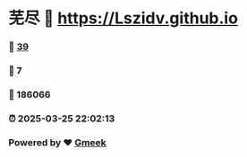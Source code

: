# 芜尽 :link: https://Lszidv.github.io 
### :page_facing_up: [39](https://Lszidv.github.io/tag.html) 
### :speech_balloon: 7 
### :hibiscus: 186066 
### :alarm_clock: 2025-03-25 22:02:13 
### Powered by :heart: [Gmeek](https://github.com/Meekdai/Gmeek)
